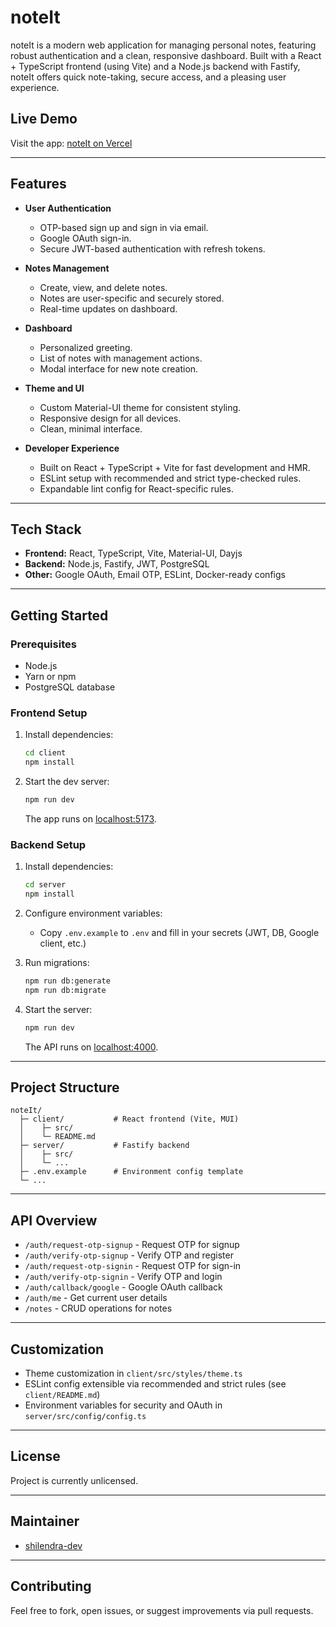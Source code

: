 # noteIt

noteIt is a modern web application for managing personal notes, featuring robust authentication and a clean, responsive dashboard. Built with a React + TypeScript frontend (using Vite) and a Node.js backend with Fastify, noteIt offers quick note-taking, secure access, and a pleasing user experience.

## Live Demo

Visit the app: [noteIt on Vercel](https://noteit-snowy.vercel.app)

---

## Features

- **User Authentication**
  - OTP-based sign up and sign in via email.
  - Google OAuth sign-in.
  - Secure JWT-based authentication with refresh tokens.

- **Notes Management**
  - Create, view, and delete notes.
  - Notes are user-specific and securely stored.
  - Real-time updates on dashboard.

- **Dashboard**
  - Personalized greeting.
  - List of notes with management actions.
  - Modal interface for new note creation.

- **Theme and UI**
  - Custom Material-UI theme for consistent styling.
  - Responsive design for all devices.
  - Clean, minimal interface.

- **Developer Experience**
  - Built on React + TypeScript + Vite for fast development and HMR.
  - ESLint setup with recommended and strict type-checked rules.
  - Expandable lint config for React-specific rules.

---

## Tech Stack

- **Frontend:** React, TypeScript, Vite, Material-UI, Dayjs
- **Backend:** Node.js, Fastify, JWT, PostgreSQL
- **Other:** Google OAuth, Email OTP, ESLint, Docker-ready configs

---

## Getting Started

### Prerequisites

- Node.js
- Yarn or npm
- PostgreSQL database

### Frontend Setup

1. Install dependencies:
   ```bash
   cd client
   npm install
   ```

2. Start the dev server:
   ```bash
   npm run dev
   ```
   The app runs on [localhost:5173](http://localhost:5173).

### Backend Setup

1. Install dependencies:
   ```bash
   cd server
   npm install
   ```

2. Configure environment variables:
   - Copy `.env.example` to `.env` and fill in your secrets (JWT, DB, Google client, etc.)

3. Run migrations:
   ```bash
   npm run db:generate
   npm run db:migrate
   ```

4. Start the server:
   ```bash
   npm run dev
   ```
   The API runs on [localhost:4000](http://localhost:4000).

---

## Project Structure

```
noteIt/
  ├─ client/           # React frontend (Vite, MUI)
  │    ├─ src/
  │    └─ README.md
  ├─ server/           # Fastify backend
  │    ├─ src/
  │    └─ ...
  ├─ .env.example      # Environment config template
  └─ ...
```

---

## API Overview

- `/auth/request-otp-signup` - Request OTP for signup
- `/auth/verify-otp-signup` - Verify OTP and register
- `/auth/request-otp-signin` - Request OTP for sign-in
- `/auth/verify-otp-signin` - Verify OTP and login
- `/auth/callback/google` - Google OAuth callback
- `/auth/me` - Get current user details
- `/notes` - CRUD operations for notes

---

## Customization

- Theme customization in `client/src/styles/theme.ts`
- ESLint config extensible via recommended and strict rules (see `client/README.md`)
- Environment variables for security and OAuth in `server/src/config/config.ts`

---

## License

Project is currently unlicensed.

---

## Maintainer

- [shilendra-dev](https://github.com/shilendra-dev)

---

## Contributing

Feel free to fork, open issues, or suggest improvements via pull requests.


